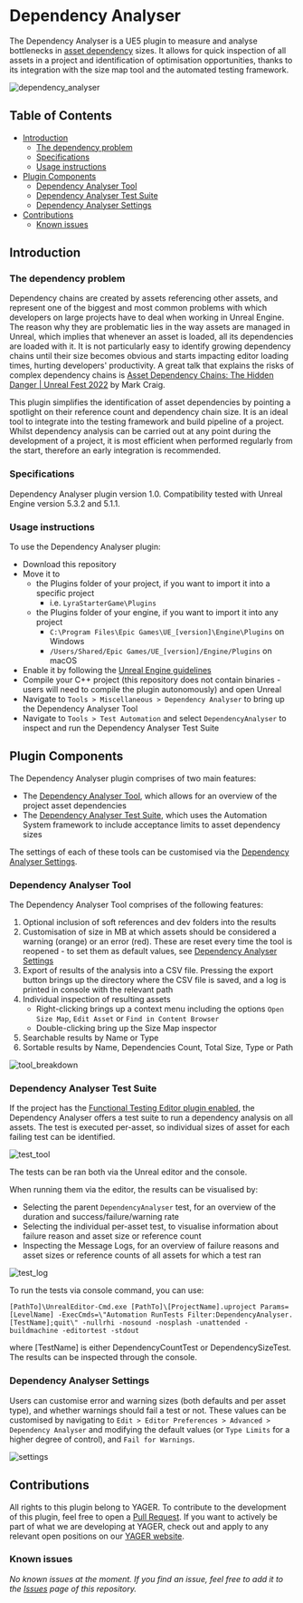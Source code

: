 # Dependency Analyser
The Dependency Analyser is a UE5 plugin to measure and analyse bottlenecks in [asset dependency](https://docs.unrealengine.com/5.3/en-US/referencing-assets-in-unreal-engine/) sizes. It allows for quick inspection of all assets in a project and identification of optimisation opportunities, thanks to its integration with the size map tool and the automated testing framework.

![dependency_analyser](https://github.com/YAGER-Development/DependencyAnalyser/assets/17513294/c799d3d2-dbc4-4a32-8d90-6175635345da)

## Table of Contents
- [Introduction](#introduction-to-the-dependency-analyser)
  - [The dependency problem](#the-dependency-problem)
  - [Specifications](#specifications)
  - [Usage instructions](#usage-instructions)
- [Plugin Components](#plugin-components)
  - [Dependency Analyser Tool](#dependency-analyser-tool)
  - [Dependency Analyser Test Suite](#dependency-analyser-test-suite)
  - [Dependency Analyser Settings](#dependency-analyser-settings)
- [Contributions](#contributions)
  - [Known issues](#known-issues)

## Introduction
### The dependency problem
Dependency chains are created by assets referencing other assets, and represent one of the biggest and most common problems with which developers on large projects have to deal when working in Unreal Engine. The reason why they are problematic lies in the way assets are managed in Unreal, which implies that whenever an asset is loaded, all its dependencies are loaded with it. It is not particularly easy to identify growing dependency chains until their size becomes obvious and starts impacting editor loading times, hurting developers' productivity. A great talk that explains the risks of complex dependency chains is [Asset Dependency Chains: The Hidden Danger | Unreal Fest 2022](https://www.youtube.com/watch?v=4-oRyDLfo7M) by Mark Craig.

This plugin simplifies the identification of asset dependencies by pointing a spotlight on their reference count and dependency chain size. It is an ideal tool to integrate into the testing framework and build pipeline of a project. Whilst dependency analysis can be carried out at any point during the development of a project, it is most efficient when performed regularly from the start, therefore an early integration is recommended.

### Specifications
Dependency Analyser plugin version 1.0. Compatibility tested with Unreal Engine version 5.3.2 and 5.1.1.

### Usage instructions
To use the Dependency Analyser plugin:
* Download this repository
* Move it to
  * the Plugins folder of your project, if you want to import it into a specific project
    * i.e. `LyraStarterGame\Plugins`
  * the Plugins folder of your engine, if you want to import it into any project
    * `C:\Program Files\Epic Games\UE_[version]\Engine\Plugins` on Windows
    * `/Users/Shared/Epic Games/UE_[version]/Engine/Plugins` on macOS
* Enable it by following the [Unreal Engine guidelines](https://docs.unrealengine.com/5.0/en-US/working-with-plugins-in-unreal-engine/)
* Compile your C++ project (this repository does not contain binaries - users will need to compile the plugin autonomously) and open Unreal
* Navigate to `Tools > Miscellaneous > Dependency Analyser` to bring up the Dependency Analyser Tool
* Navigate to `Tools > Test Automation` and select `DependencyAnalyser` to inspect and run the Dependency Analyser Test Suite

## Plugin Components
The Dependency Analyser plugin comprises of two main features:
* The [Dependency Analyser Tool](#dependency-analyser-tool), which allows for an overview of the project asset dependencies
* The [Dependency Analyser Test Suite](#dependency-analyser-test-suite), which uses the Automation System framework to include acceptance limits to asset dependency sizes

The settings of each of these tools can be customised via the [Dependency Analyser Settings](#dependency-analyser-settings).

### Dependency Analyser Tool
The Dependency Analyser Tool comprises of the following features:
1. Optional inclusion of soft references and dev folders into the results
2. Customisation of size in MB at which assets should be considered a warning (orange) or an error (red). These are reset every time the tool is reopened - to set them as default values, see [Dependency Analyser Settings](#dependency-analyser-settings)
3. Export of results of the analysis into a CSV file. Pressing the export button brings up the directory where the CSV file is saved, and a log is printed in console with the relevant path
4. Individual inspection of resulting assets
   * Right-clicking brings up a context menu including the options `Open Size Map`, `Edit Asset` or `Find in Content Browser`
   * Double-clicking bring up the Size Map inspector
5. Searchable results by Name or Type
6. Sortable results by Name, Dependencies Count, Total Size, Type or Path

![tool_breakdown](https://github.com/YAGER-Development/DependencyAnalyser/assets/17513294/9878555a-1d8c-406d-aa03-3e4b4bf9c598)

### Dependency Analyser Test Suite
If the project has the [Functional Testing Editor plugin enabled](https://docs.unrealengine.com/5.3/en-US/automation-system-in-unreal-engine/#automationtestsmovedtoplugins), the Dependency Analyser offers a test suite to run a dependency analysis on all assets. The test is executed per-asset, so individual sizes of asset for each failing test can be identified.

![test_tool](https://github.com/YAGER-Development/DependencyAnalyser/assets/17513294/4311e056-ea7f-42db-a314-266b71c273e8)

The tests can be ran both via the Unreal editor and the console.

When running them via the editor, the results can be visualised by:
* Selecting the parent `DependencyAnalyser` test, for an overview of the duration and success/failure/warning rate
* Selecting the individual per-asset test, to visualise information about failure reason and asset size or reference count
* Inspecting the Message Logs, for an overview of failure reasons and asset sizes or reference counts of all assets for which a test ran

![test_log](https://github.com/YAGER-Development/DependencyAnalyser/assets/17513294/8e40af64-bcc3-427c-b47e-e2aab4d79d95)

To run the tests via console command, you can use:

`[PathTo]\UnrealEditor-Cmd.exe [PathTo]\[ProjectName].uproject Params=[LevelName] -ExecCmds=\"Automation RunTests Filter:DependencyAnalyser.[TestName];quit\" -nullrhi -nosound -nosplash -unattended -buildmachine -editortest -stdout`

where [TestName] is either DependencyCountTest or DependencySizeTest. The results can be inspected through the console.

### Dependency Analyser Settings

Users can customise error and warning sizes (both defaults and per asset type), and whether warnings should fail a test or not. These values can be customised by navigating to `Edit > Editor Preferences > Advanced > Dependency Analyser` and modifying the default values (or `Type Limits` for a higher degree of control), and `Fail for Warnings`.

![settings](https://github.com/YAGER-Development/DependencyAnalyser/assets/17513294/50443211-0899-42a7-b971-05a20eb79cd5)

## Contributions
All rights to this plugin belong to YAGER. To contribute to the development of this plugin, feel free to open a [Pull Request](https://github.com/YAGER-Development/DependencyAnalyser/pulls). If you want to actively be part of what we are developing at YAGER, check out and apply to any relevant open positions on our [YAGER website](https://www.yager.de/).
### Known issues
_No known issues at the moment. If you find an issue, feel free to add it to the [Issues](https://github.com/YAGER-Development/DependencyAnalyser/issues) page of this repository._
